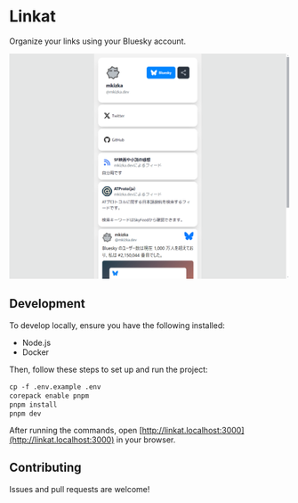 # Linkat

Organize your links using your Bluesky account.

<img src="./screenshot.png" width="600" />

## Development

To develop locally, ensure you have the following installed:

- Node.js
- Docker

Then, follow these steps to set up and run the project:

```
cp -f .env.example .env  
corepack enable pnpm  
pnpm install  
pnpm dev
```

After running the commands, open [http://linkat.localhost:3000](http://linkat.localhost:3000) in your browser.

## Contributing

Issues and pull requests are welcome!
